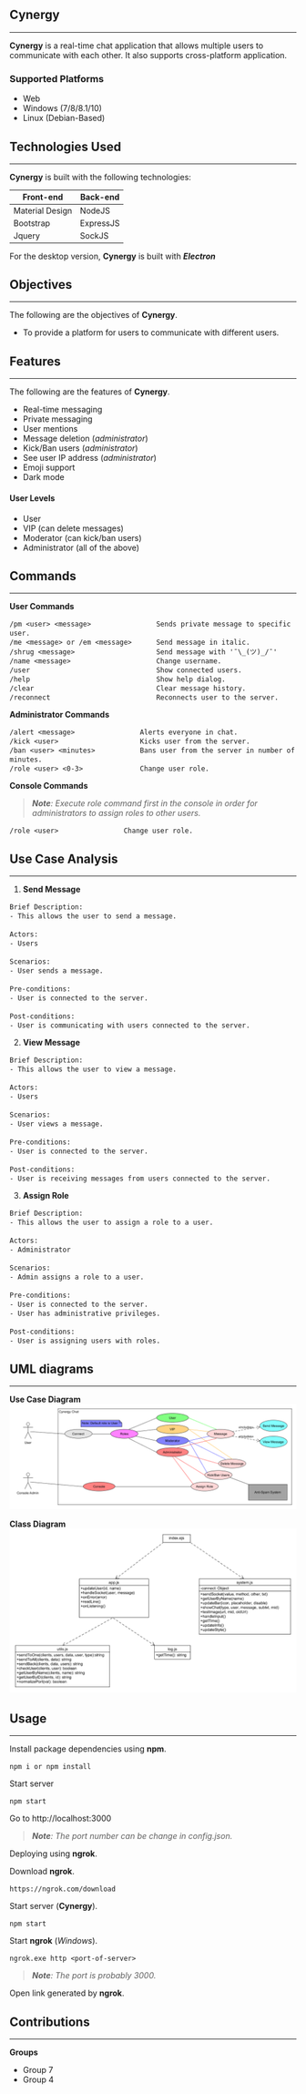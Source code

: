 ## Cynergy
---
**Cynergy** is a real-time chat application that allows multiple users to communicate with each other. It also supports cross-platform application.

### Supported Platforms
- Web
- Windows (7/8/8.1/10)
- Linux (Debian-Based)

## Technologies Used
---

**Cynergy** is built with the following technologies:

| Front-end | Back-end |
|-----------|----------|
| Material Design | NodeJS |
| Bootstrap | ExpressJS |
| Jquery | SockJS |

For the desktop version, **Cynergy** is built with ***Electron***

## Objectives
---
The following are the objectives of **Cynergy**.
 - To provide a platform for users to communicate with different users.

## Features
---
The following are the features of **Cynergy**.
 - Real-time messaging
 - Private messaging
 - User mentions
 - Message deletion (*administrator*)
 - Kick/Ban users (*administrator*)
 - See user IP address (*administrator*)
 - Emoji support
 - Dark mode
 
#### User Levels
 - User 
 - VIP (can delete messages)
 - Moderator (can kick/ban users)
 - Administrator (all of the above)
 
## Commands
---
**User Commands**
```
/pm <user> <message>			    Sends private message to specific user.
/me <message> or /em <message>		Send message in italic.
/shrug <message>			        Send message with '¯\_(ツ)_/¯'
/name <message>				        Change username.
/user					            Show connected users.
/help					            Show help dialog.
/clear					            Clear message history.
/reconnect				            Reconnects user to the server.
```
**Administrator Commands**
```
/alert <message>			    Alerts everyone in chat.
/kick <user>				    Kicks user from the server.
/ban <user> <minutes>			Bans user from the server in number of minutes.
/role <user> <0-3>			    Change user role.
```
**Console Commands**

> ***Note**: Execute role command first in the console in order for administrators to assign roles to other users.*
```
/role <user>				Change user role.
```
## Use Case Analysis
---
1. **Send Message**
```
Brief Description:
- This allows the user to send a message.

Actors:
- Users

Scenarios:
- User sends a message.

Pre-conditions:
- User is connected to the server.

Post-conditions:
- User is communicating with users connected to the server.
```
2. **View Message**
```
Brief Description:
- This allows the user to view a message.

Actors:
- Users

Scenarios:
- User views a message.

Pre-conditions:
- User is connected to the server.

Post-conditions:
- User is receiving messages from users connected to the server.
```
3. **Assign Role**
```
Brief Description:
- This allows the user to assign a role to a user.

Actors:
- Administrator

Scenarios:
- Admin assigns a role to a user.

Pre-conditions:
- User is connected to the server.
- User has administrative privileges.

Post-conditions:
- User is assigning users with roles.
```
## UML diagrams
---
**Use Case Diagram**
![use-case-diagram](/screenshots/use-case-diagram.png)

**Class Diagram**
![class-diagram](/screenshots/class-diagram.png)
## Usage
---
Install  package dependencies using **npm**.
```
npm i or npm install
```
Start server
```
npm start
```
Go to http://localhost:3000

> ***Note**: The port number can be change in config.json.*

Deploying using **ngrok**.

Download **ngrok**.
```
https://ngrok.com/download
```

Start server (**Cynergy**).
```
npm start
```

Start **ngrok** (*Windows*).
```
ngrok.exe http <port-of-server>
```
> ***Note**: The port is probably 3000.*

Open link generated by **ngrok**.

## Contributions
---
**Groups**
- Group 7
- Group 4

